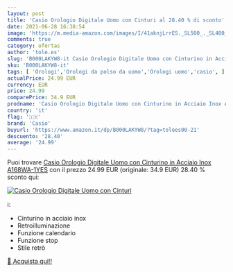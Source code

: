```yaml
---
layout: post
title: 'Casio Orologio Digitale Uomo con Cinturi al 28.40 % di sconto'
date: 2021-06-28 16:38:54
image: 'https://m.media-amazon.com/images/I/41aknjLrrES._SL500_._SL400_.jpg'
comments: true
category: ofertas
author: 'tole.es'
slug: 'B000LAKYW8-it Casio Orologio Digitale Uomo con Cinturino in Acciaio Inox...'
sku: 'B000LAKYW8-it'
tags: [ 'Orologi','Orologi da polso da uomo','Orologi uomo','casio', ]
actualPrice: 24.99 EUR
currency: EUR
price: 24.99
comparePrice: 34.9 EUR
prodname: 'Casio Orologio Digitale Uomo con Cinturino in Acciaio Inox A168WA-1YES'
country: 'it'
flag: '🇮🇹'
brand: 'Casio'
buyurl: 'https://www.amazon.it/dp/B000LAKYW8/?tag=tolees00-21'
descuento: '28.40'
average: '24.99'
---
```


Puoi trovare [Casio Orologio Digitale Uomo con Cinturino in Acciaio Inox A168WA-1YES](https://www.amazon.it/dp/B000LAKYW8/?tag=tolees00-21) con il prezzo 24.99 EUR (originale: 34.9 EUR) 28.40 % sconto qui:

[![Casio Orologio Digitale Uomo con Cinturi](https://m.media-amazon.com/images/I/41aknjLrrES._SL500_._SL400_.jpg)](https://www.amazon.it/dp/B000LAKYW8/?tag=tolees00-21)

ℹ️:

- Cinturino in acciaio inox
- Retroilluminazione
- Funzione calendario
- Funzione stop
- Stile retrò

[🛒 Acquista qui!!](https://www.amazon.it/dp/B000LAKYW8/?tag=tolees00-21)
